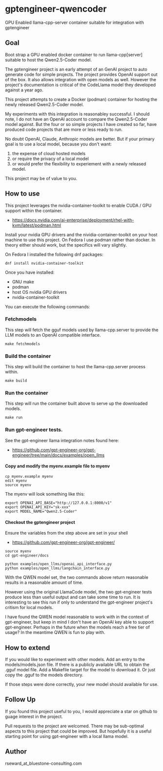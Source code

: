 # gptengineer-qwencoder

GPU Enabled llama-cpp-server container suitable for integration with gptengineer

## Goal

Boot strap a GPU enabled docker container to run llama-cpp[server] suitable to host
the Qwen2.5-Coder model.

The gptengineer project is an early attempt of an GenAI project to auto generate code for simple projects. The project provides OpenAI
support out of the box. It also allows integration with open models as well. However the project's documentation is critical of
the CodeLlama model they developed against a year ago.

This project attempts to create a Docker (podman) container for hosting the newly released Qwen2.5-Coder model.

My experiments with this integration is reasonabley successful. I should note, I do not have an OpenAI account to compare the Qwen2.5-Coder
model against. But the four or so simple projects I have created so far, have produced code projects that are more or less ready to run.

No doubt OpenAI, Claude, Anthropic models are better. But if your primary goal is to use a local model, because you don't want:
1) the expense of cloud hosted models
2) or require the privacy of a local model
3) or would prefer the flexibility to experiement with a newly released model.

This project may be of value to you.

## How to use

This project leverages the nvidia-container-toolkit to enable CUDA / GPU support within the container.

- https://docs.nvidia.com/ai-enterprise/deployment/rhel-with-kvm/latest/podman.html

Install your nvidia GPU drivers and the nividia-container-toolkit on your host machine to use this project. On Fedora I use podman rather than docker. In theory either should work, but the specifics will vary slightly.

On Fedora I installed the following dnf packages:

```
dnf install nvidia-container-toolkit
```

Once you have installed:
- GNU make
- podman
- host OS nvidia GPU drivers
- nvidia-container-toolkit

You can execute the following commands:

### Fetchmodels

This step will fetch the gguf models used by llama-cpp.server to provide the LLM models to an OpenAI compatible interface.

```
make fetchmodels
```

### Build the container

This step will build the container to host the llama-cpp.server process within.

```
make build
```

### Run the container

This step will run the container built above to serve up the downloaded models.

```
make run
```

### Run gpt-engineer tests.

See the gpt-engineer llama integration notes found here:
- https://github.com/gpt-engineer-org/gpt-engineer/tree/main/docs/examples/open_llms

#### Copy and modify the myenv.example file to myenv

```
cp myenv.example myenv
edit myenv
source myenv
```

The myenv will look something like this:
```
export OPENAI_API_BASE="http://127.0.0.1:8000/v1"
export OPENAI_API_KEY="sk-xxx"
export MODEL_NAME="Qwen2.5-Coder"
```

#### Checkout the gptengineer project

Ensure the variables from the step above are set in your shell

- https://github.com/gpt-engineer-org/gpt-engineer/

```
source myenv
cd gpt-engineer/docs

python examples/open_llms/openai_api_interface.py
python examples/open_llms/langchain_interface.py
```

With the QWEN model set, the two commands above return reasonable results in a reasonable amount of time.

However using the original LlamaCode model, the two gpt-engineer tests produce less than useful output and can take some time to run.
It is interesting to see this run if only to understand the gpt-engineer project's critism for local models.

I have found the QWEN model reasonable to work with in the context of gpt-engineer, but keep in mind I don't have an OpenAI key able to
support gpt-engineer. Perhaps in the future when the models reach a free tier of usage? In the meantime QWEN is fun to play with.

## How to extend

If you would like to experiment with other models. Add an entry to the models/models.json file. If there is a publicly available URL to obtain the .gguf
model file. Add a Makefile target for the model to download it. Or just copy the .gguf to the models directory.

If those steps were done correctly, your new model should available for use.

## Follow Up

If you found this project useful to you, I would appreciate a star on github to guage interest in the project.

Pull requests to the project are welcomed. There may be sub-optimal aspects to this project that could be improved. But hopefully it is a useful
starting point for using gpt-engineer with a local llama model.

## Author

rseward_at_bluestone-consulting.com

